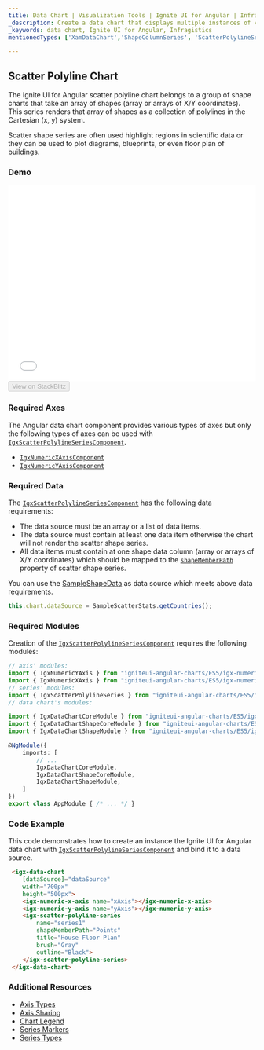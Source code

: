 ```yaml
---
title: Data Chart | Visualization Tools | Ignite UI for Angular | Infragistics | Scatter Polyline
_description: Create a data chart that displays multiple instances of visual elements in the same plot area in order to create composite chart views.
_keywords: data chart, Ignite UI for Angular, Infragistics
mentionedTypes: ['XamDataChart','ShapeColumnSeries', 'ScatterPolylineSeries']

---
```


## Scatter Polyline Chart

The Ignite UI for Angular scatter polyline chart belongs to a group of shape charts that take an array of shapes (array or arrays of X/Y coordinates). This series renders that array of shapes as a collection of polylines in the Cartesian (x, y) system.

Scatter shape series are often used highlight regions in scientific data or they can be used to plot diagrams, blueprints, or even floor plan of buildings.

### Demo

<div class="sample-container loading" style="height: 400px">
    <iframe id="data-chart-type-scatter-polyline-series-iframe" src='{environment:dvDemosBaseUrl}/charts/data-chart-type-scatter-polyline-series' width="100%" height="100%" seamless frameBorder="0" onload="onXPlatSampleIframeContentLoaded(this);"></iframe>
</div>
<div>
    <button data-localize="stackblitz" disabled class="stackblitz-btn" data-iframe-id="data-chart-type-scatter-polyline-series-iframe" data-demos-base-url="{environment:dvDemosBaseUrl}">View on StackBlitz
    </button>
</div>

<div class="divider--half"></div>

### Required Axes

The Angular data chart component provides various types of axes but only the following types of axes can be used with [`IgxScatterPolylineSeriesComponent`](/products/ignite-ui-angular/api/docs/typescript/latest/classes/igxscatterpolylineseriescomponent.html).

-   [`IgxNumericXAxisComponent`](/products/ignite-ui-angular/api/docs/typescript/latest/classes/igxnumericxaxiscomponent.html)
-   [`IgxNumericYAxisComponent`](/products/ignite-ui-angular/api/docs/typescript/latest/classes/igxnumericyaxiscomponent.html)

### Required Data

The [`IgxScatterPolylineSeriesComponent`](/products/ignite-ui-angular/api/docs/typescript/latest/classes/igxscatterpolylineseriescomponent.html) has the following data requirements:

-   The data source must be an array or a list of data items.
-   The data source must contain at least one data item otherwise the chart will not render the scatter shape series.
-   All data items must contain at one shape data column (array or arrays of X/Y coordinates) which should be mapped to the [`shapeMemberPath`](/products/ignite-ui-angular/api/docs/typescript/latest/classes/igxshapeseriesbasecomponent.html#shapememberpath) property of scatter shape series.

You can use the [SampleShapeData](data-chart-data-sources-shape.md) as data source which meets above data requirements.

```ts
this.chart.dataSource = SampleScatterStats.getCountries();
```

### Required Modules

Creation of the [`IgxScatterPolylineSeriesComponent`](/products/ignite-ui-angular/api/docs/typescript/latest/classes/igxscatterpolylineseriescomponent.html) requires the following modules:

```ts
// axis' modules:
import { IgxNumericYAxis } from "igniteui-angular-charts/ES5/igx-numeric-y-axis";
import { IgxNumericXAxis } from "igniteui-angular-charts/ES5/igx-numeric-x-axis";
// series' modules:
import { IgxScatterPolylineSeries } from "igniteui-angular-charts/ES5/igx-scatter-polyline-series";
// data chart's modules:

import { IgxDataChartCoreModule } from "igniteui-angular-charts/ES5/igx-data-chart-core-module";
import { IgxDataChartShapeCoreModule } from "igniteui-angular-charts/ES5/igx-data-chart-shape-core-module";
import { IgxDataChartShapeModule } from "igniteui-angular-charts/ES5/igx-data-chart-shape-module";

@NgModule({
    imports: [
        // ...
        IgxDataChartCoreModule,
        IgxDataChartShapeCoreModule,
        IgxDataChartShapeModule,
    ]
})
export class AppModule { /* ... */ }
```

### Code Example

This code demonstrates how to create an instance the Ignite UI for Angular data chart with [`IgxScatterPolylineSeriesComponent`](/products/ignite-ui-angular/api/docs/typescript/latest/classes/igxscatterpolylineseriescomponent.html) and bind it to a data source.

```html
 <igx-data-chart
    [dataSource]="dataSource"
    width="700px"
    height="500px">
    <igx-numeric-x-axis name="xAxis"></igx-numeric-x-axis>
    <igx-numeric-y-axis name="yAxis"></igx-numeric-y-axis>
    <igx-scatter-polyline-series
        name="series1"
        shapeMemberPath="Points"
        title="House Floor Plan"
        brush="Gray"
        outline="Black">
    </igx-scatter-polyline-series>
 </igx-data-chart>
```

### Additional Resources

-   [Axis Types](data-chart-axis-types.md)
-   [Axis Sharing](data-chart-axis-sharing.md)
-   [Chart Legend](data-chart-legends.md)
-   [Series Markers](data-chart-series-markers.md)
-   [Series Types](data-chart-series-types.md)

